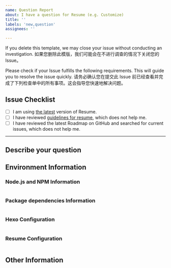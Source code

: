 ```yaml
---
name: Question Report
about: I have a question for Resume (e.g. Customize)
title: ''
labels: 'new,question'
assignees: ''

---
```


If you delete this template, we may close your issue without conducting an investigation.
如果您删除此模版，我们可能会在不进行调查的情况下关闭您的 Issue。

Please check if your Issue fulfills the following requirements. This will guide you to resolve the issue quickly.
请务必确认您在提交此 Issue 前已经查看并完成了下列检查单中的所有事项。这会指导您快速地解决问题。

## Issue Checklist <!-- 我确认我已经查看了 -->
<!-- Change [ ] to [x] to select (将 [ ] 换成 [x] 来选择) -->

- [ ] I am using [the latest](https://github.com/xaoxuu/hexo-theme-resume/releases/latest) version of Resume.
- [ ] I have reviewed [guidelines for resume](https://resume.js.org), which does not help me.
- [ ] I have reviewed the latest Roadmap on GitHub and searched for current issues, which does not help me.

***

## Describe your question <!-- 描述您的问题 -->



## Environment Information

### Node.js and NPM Information
<!-- Paste output from `node -v && npm -v` (粘贴 `node -v && npm -v` 输出的信息) -->
```

```

### Package dependencies Information
<!-- Paste output from `npm ls --depth 0` (粘贴 `npm ls --depth 0` 输出的信息) -->
```

```

### Hexo Configuration
<!-- Paste configuration from Hexo `_config.yml` (粘贴 Hexo `_config.yml` 中的内容) -->
```yml

```

### Resume Configuration
<!-- Paste ONLY CHANGED CONFIGURATION from Resume `_config.yml` (只粘贴 Resume 主题配置文件 `_config.yml` 中修改过的部分) -->
```yml

```

## Other Information <!-- (Like Browser, System, Screenshots) -->
